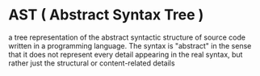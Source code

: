# AST ( Abstract Syntax Tree )
a tree representation of the abstract syntactic structure of source code written in a programming language. 
The syntax is "abstract" in the sense that it does not represent every detail appearing in the real syntax, but rather just the structural or content-related details


